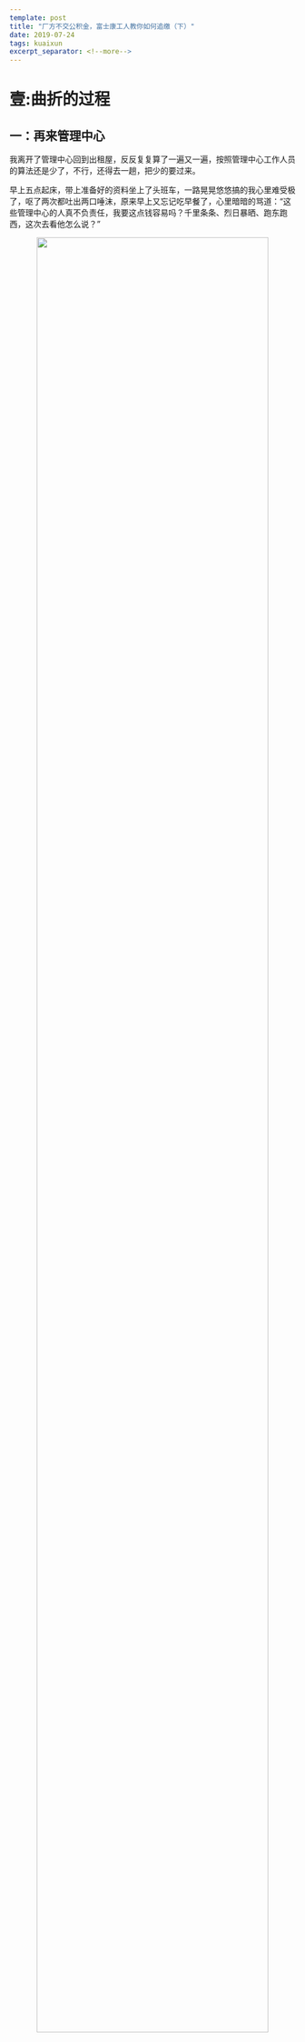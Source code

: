 ```yaml
---
template: post
title: "厂方不交公积金，富士康工人教你如何追缴（下）"
date: 2019-07-24
tags: kuaixun
excerpt_separator: <!--more-->
---
```


# 壹:曲折的过程

## 一：再来管理中心

我离开了管理中心回到出租屋，反反复复算了一遍又一遍，按照管理中心工作人员的算法还是少了，不行，还得去一趟，把少的要过来。

早上五点起床，带上准备好的资料坐上了头班车，一路晃晃悠悠搞的我心里难受极了，呕了两次都吐出两口唾沫，原来早上又忘记吃早餐了，心里暗暗的骂道：“这些管理中心的人真不负责任，我要这点钱容易吗？千里条条、烈日暴晒、跑东跑西，这次去看他怎么说？”

<div style="text-align:center"><img src="/images/072401.webp" width="90%"><br></div><br>

下车直行到第一个红绿灯右转过马路在直行三百米就到了，虽然还没开门，门口已经站了很多人，早上的太阳照在地面，很多人都躲进了树荫下或者旁边的取款机里，地面上整齐的摆着各自的随身物品，像站队一样一个接一个的摆开，一直延伸到马路的最边缘。

我一看手机才八点，我前面已经四五十号人。八点四十分，一个身穿制服的保安站在门口指挥：“大家站好队，我要发号了……”

话音刚落，所有人都从四面八方走了过来，站在自己放东西的位置，队伍呈七型，从门口排到马路边又右拐到侧面马路边，我一看自己已经是在队伍的前面，往后看已经看不到尾，那阵势好像要像前线打仗一样，唯一不同的是士兵的手里拿着枪，而我们的手里都提着厚厚的资料。

保安手里拿着厚厚的一摞号，从前到后挨个的发，队伍站的太挤，我从队里侧出半个身子，扭头看看有年轻人、中年人、老年人，他们的脸上都流着汗，衣服都被汗水踏湿了……

<div style="text-align:center"><img src="/images/072402.webp" width="90%"><br></div><br>

**看到这里，就想到了我们底层劳动人民的不容易。我们背井离乡，来到繁荣的大城市，为了维持生活，就必须做着超负荷的工作，我们铸造了整个深圳的繁华，最终却一无所有。正因为生活的压力将我们压得喘不过气，所以为了本就属于我们的一点利益，我们也必须奋力去争取，以缓解压在身上的重担。**

<div style="text-align:center"><img src="/images/072403.webp" width="90%"><br></div><br>

## 二：再次追回一千多

保安刚发完号门就开了，队伍已经散开，所有人冲进了二楼，那通往二楼的楼梯上根本看不到楼顶凳，你推我挤的上了二楼。大厅很凉爽，几个空调开着，我这次没有坐等叫号，直接走到窗口问：“你好，我这次来是昨天递交了资料，回去后发现你们少算了，这是我的资料你在给我算一次。”

工作人员抬头看了我一眼，不耐烦的说：“你到旁边窗口等下，我叫主管处理。”

我刚坐下他指的位置，一个身穿白衬衣的中年男人走了过来：“你这个哪里算错了？我看看。”

他接过资料，又开始不断的敲着键盘……过去二十多分钟后：“美女，我算了一下是少算了三百多，我给你马上加上。”

说完他拿着铅笔划掉了原来的数额，把少的部分用铅笔写上，还不在乎的说：“就这几百块至于跑一趟吗？”

我生气的看看他说：“公司欠我的，少一分我都会要过来。”

回家后去餐馆吃饭时遇到以前富士康的同事，一边吃饭一边聊起了这个追缴住房公积金这个事，原来他的已经追缴到账了。更让他气愤的是没有预算的追的多？我问他什么原因？

**1：同事从07年进富士康的，可住房公积金管理中心是从10年12月开始追缴。可法律并没有这样规定；**

**2：我们打的工资流水都是扣过社保、住房公积金、吃饭、住宿和地税，这些加起来也有一千多，管理中心按工资流水算，这样一算每个月都少一点钱；**

**3：地税清单预约到龙华这边都没打印出工资总额，不显示工资总额只能按银行流水算，这样一来我们就亏了；**

**4：其实管理中心完全可以让富士康提供我们的工资证明，可他们不这么做，故意让你跑来跑去，显麻烦就自己放弃。**

听了他的话我终于明白钱少在什么地方。**这里也特别提醒大家，大家记得收齐你工资卡的银行流水，你的社保缴费记录，和你的个人所得税缴费记录。因为一般公积金管理局会把这三项加起来来算出你的月平均工资。要不然就会吃亏了。**

第二天，我去了观澜泗黎路那个地税局打印地税清单，要他打出显示工资总额那种，可只能从14年开始有，以前的没保存打不出来。老天爷似乎也在跟我做对，在回来的路上突发大雨把我淋成落汤鸡，在雨中我大声的说：“不要阻挠我追缴，对于这次追缴我是认真的。”

<div style="text-align:center"><img src="/images/072404.webp" width="90%"><br></div><br>

又是崭新的一天，我带上打印好的资料第三次踏进宝安住房公积金的大门，这次遇到了在富士康工作二十年的坐办公室的，他说办公室所有人都轮流过来追缴了，只要递交资料钱三个月都到账了，同他一起来的有四个人，在等待叫号区也有好几个穿着富士康工衣的工友，看样子是在职的。

我顾不上与他们聊天，补交资料后，庆幸的是又多追回一千多块钱，看着那回执单上七千多块钱的追缴金额，那一刻别提心里有多美，那感受真的用文字无法形容的。

我们工人只有靠自己去争取，才能拿回本来就属于我们的权益。

<div style="text-align:center"><img src="/images/072405.webp" width="90%"><br></div><br>

# 贰:厂方肆意妄为的原因

## 一：新的斗争

随着越来越多人追缴成功，这个消息就在深圳扩散出去了，越来越多人加入了追缴的队伍中了。人数多了，单个的追缴逐渐给集体性的追缴代替了。

一位富士康工友给富士康工会写了追缴住房公积金的信，可好几个月过去了，工会没有任何回复。于是这位工友就将这件事曝光在网上，发了微博。因为大家有着共同利益，没过多久，微博上就有二十多号人给富士康发起联名信索要追回住房公积金，可富士康还是理都不理。

毕竟这可不是一笔小数目，几年积累下来可是有上万：

**根据《住房公积金管理条例》第十八条：职工和单位住房公积金的缴存比例均不得低于职工上一年度月平均工资的5％。**

职工一般从参加工作的第二月起就要缴存公积金了：

**《住房公积金管理条例》第十七条：新参加工作的职工从参加工作的第二个月开始缴存住房公积金，月缴存额为职工本人当月工资乘以职工住房公积金缴存比例。单位新调入的职工从调入单位发放工资之日起缴存住房公积金，月缴存额为职工本人当月工资乘以职工住房公积金缴存比例。**

在得知我追缴成功后，一个很久没联系的朋友突然打电话过来。

“婷婷，听说你的住房公积金追到了，是真的吗？我递交资料已经快一年了，怎么没动静？我不知道该怎么办？你能帮我问问吗？”

我听后二话没说就打通管理中心的电话，选择了人工台：“你好，我一朋友递交资料快一年了，怎么没有一点动静，我想让你查查是怎么回事？”

“你朋友的事情自己不会问呀？你管那么多事干嘛？人家又没给你钱，你自己追缴到就行了……”

几句冷严冷语把我怼了回来，说完电话就挂了。我搞的莫名其妙，这世界怎么了？难道在这些人眼中工友朋友之间相互帮一下忙就是没事找事，多管闲事吗？

<div style="text-align:center"><img src="/images/072406.webp" width="90%"><br></div><br>

** 二：角决

那天刚好调休，发微博的那位工友正好也说今天要集体来追缴，我和我朋友决定与他们一起去，毕竟人多力量大。

就这样，我们十多号人，一起来到了公积金管理中心。走进管理中心的大厅，我走到二号窗口说要见他们领导，有些事想了解一下。那女的回复说让我们先隔壁凳子坐一下，他马上去叫。我们坐上那风了快一个小时，看到的只是晃来晃去的人，填资料、交资料、等待办理的工友，我这急脾气一下子上来了。

“吆，这领导架子挺大的，我们在这等了半个小时了怎么吓得不敢来见我了？”

由于我的嗓门大，工作人员赶紧跑过来：“美女，再等等，领导马上来。”

 说着给我递杯水，我只好坐下，喝点水压压心中的浓火。

<div style="text-align:center"><img src="/images/072407.webp" width="90%"><br></div><br>

“你好，是你们找我吗？刚有个会，来晚了不好意思。我是这的主管，这是部长。”

“你好，我就是个工人，对于富士康违法占有我们的住房公积金，你们做为直属人民政府的事业单位，要督促他们尽快合法化。”

旁边的工友听到了我的对话，都围了上来，都想听听眼前这个高层领导怎么回应这件事。**旁边的工友还打开手机拍视频。这举动却惊晃了那主管，急忙冲上前制止。**

“这个不能拍，我们还是去办公室谈吧。”

“为什么要去办公室呀？在这谈挺好的，正好让大家都听听原因。”

那主管说话了：“这是程序，来找我了，我们欢迎，不能违背程序。”旁边的部长也符合到。

“你看在这这样耗不是浪费你自己的时间吗？大厅是办理业务的地方，在这谈会影响到别人。”

我们拗了一会，实在拗不过他们，只好跟着他俩进了隔壁的房间。当打开房门那一刻我愣住了，桌子上，地面上那一摞摞资料把这房间堆的满满的，那一摞摞的高度大概有一人那么高，我数了一下地面上放有七八十行，桌子上一摞摞已经看不到桌子的形状和颜色，桌子旁刚好放了三个凳子。

部长指着那些资料说：“你看看，这都是已经追缴到的处理好的资料，如今我们天天工作到深夜，周六日都上班。像富士康我们已经去了四次了。”

我接过话茬说：“是啊，公司不但偷了我的钱，还耍了你们，如果公司要合法化了你们还会这么累吗？这要好好的想想办法。”

部长一坐那，那主管似乎都没什么发言权。“好，我们会想办法的。我知道你们来一趟也不容易，你们有什么疑问就说吧。”

我顿时心里一肚子话在此时此刻倒了出来。

** “第一：请问部长，当遇到问题时是不是先解决根本的问题？既然有人追缴到了，这代表你们和工厂老板都承认违法，有义务督促让工厂合法化。**

**第二：为什么你们这追缴是从2010年12月追起，法律上没有这样规定呀？**

**第三：我申请追缴管理中心完全可以让富士康提供工资总额的证明，为什么不这么做？**

**第四：我们身为中华人民共和国公民，我们要守法，我国一再强调中国是一个法制社会，我相信你也是赞同的吧！如果一个政府官员带头看着违法工厂不去制止，那我们的社会能合协吗？”**

部长坐在那里，低着头一字一句的听完了我的每一句话。

**“你说的确实也是实实在在的问题。**

**我首先回复你第一个问题，关于工厂我们也去过四次了，也提出让工厂合法化，可他们不听，我们也没办法？我们毕竟是监督的一个部门，没有多大权利。**

**第二个问题住房公积金管理条例上明确的写出本办法自2010年12起”开始执行，我们也是按规章办事。**

**第三个问题这问题我们也提了，公司不配合，我们该做的也都做了。**

**第四个问题肯定赞同了，我们也在努力。”**

旁边的工友听完后也发了言：

**“部长我听了你的解释就有一点搞不明白？国法称为母法，地方法称为子法，当母法和子法相冲突时，以母法为主。顾此母法比子法大。**

**你刚刚说的本办法自2010年12月执行，上面也没有指出追缴从这个时候开始呀？**

**还有那个地税清单扣的基数完全可以推算出我的全额工资呀，如果只交这个材料我们既可以追缴到少的那部分，你们也省事不用又是申核工资流水和社保清单，对你们和我们都省去了很多的时间和精力。”**

**“小刘，把他提的见意记一下，我们会向上级汇报，说不定真可行。这样把对于你刚刚说的对追缴的时间有疑问，你把地址留下，我问过我的领导后会写信回复你。”**

看到他们表态了，我们就离开了那里。这次来的目的其实主要是对住房公积金管理中心施压，因为他们有督促厂方的义务，可以看的出部长一直在推诿，与富士康一起打太极，将问题都推给对方，我们的投诉是将压力直接对准他们。

**根据《深圳市住房公积金管理暂行办法》第四十四条：对违反本办法的行为，公积金中心或者有关部门查处后，公积金中心应当将有关单位或者个人的违规信息录入住房公积金监管档案或者系统，并将其作为重点督查对象。**

没过多久，迫于我们给的压力，管理中心真的按那工友提的跟局地税推算办理。

由于追缴的人越来越多，各行各业都纷纷去追缴，管理中心采取了线上预约的方式，据说那号从年前排到年后了，还有很多人排不上队。很多工友拍手称赞，都说管理中心办了件大快民心的好事。

**可让人万万没想到的是，管理中心要的资料又变了，现在追缴需要带上劳动合同或者厂牌和工作证明，这可难倒了百分之九十的工友，看着公司欠自己的钱无法讨要。**

**你拿以前的工资流水、社保清单和地税清单管理中心不受理，他们声称要么拿劳动合同，要么要工资证明（并要求盖章），要么交出厂牌，这些苛刻的要求把工友推出门外。**

<div style="text-align:center"><img src="/images/072408.webp" width="90%"><br></div><br>


## 三：工人只能靠自己

回想这次追缴公积金，有上夜班一脸憔悴的工友一下班就赶去递交资料，等办完还要赶回去继续上夜班；有很多工友为了能拿到靠前的号睡在管理中心门口。这一切又是什么原因造成的呢？这是我们值得深思的问题。

从直观来看，很多工友没有追缴成功原因有几点：

**1：已经离职的工友在离职时厂牌已被公司收了，关于合同很少人会保留；**

**2：在职员工也有很多合同丢失，也有的想办法去人事开在职证明，可拿到管理中心那的人还是不认可，说非要法人的章，天呀！关于富士康法人三天两头换，上那去找他；**

**3：在职员工还有顾虑如果去追缴害怕公司给自己天天穿小鞋，其实他们的这种想法是正常的也是多余的，富士康已经有一大堆人去追缴了，办公室的工作人员都轮流去交资料，富士康不会那么傻吧！顾着给所有人穿小鞋，我想他们也没有那么多鞋吧！**

但是背后其实有着更深层次的原因，我们或者可以从全国总工会官方微信发布的一篇文章可以看出端倪。

7月16号，全国总工会发布了一篇文章：“7月1日起，社保公积金变了！自愿放弃缴纳社保，可以吗？”

<div style="text-align:center"><img src="/images/072409.webp" width="90%"><br></div><br>

**这篇文章强调：公积金是企业可选择性的为员工缴纳**

<div style="text-align:center"><img src="/images/072410.webp" width="90%"><br></div><br>

我们来看看法律怎么说的：

**根据《住房公积金管理条例》第二十条：单位应当按时、足额缴存住房公积金，不得逾期缴存或少缴。**

**《关于修改<住房公积金管理条例>的决定》（国务院令第350号）条例第二条第二款规定：“住房公积金，是指国家机关、国有企业、城镇集体企业、外商投资企业、城镇私营企业及其他城镇企业、事业单位、民办非企业单位、社会团体（以下统称单位）及其在职职工缴存的长期住房储金。”**

**《国务院住房公积金管理条例》第十四条规定：新设立的单位应当自设立之日起30日内到住房公积金管理中心办理住房公积金缴存登记，并自登记之日起20日内持住房公积金管理中心的审核文件，到受委托银行为本单位职工办理住房公积金账户设立手续。**

现在大家知道了，**连全国总工会都公然违背法律站在厂方的立场说话，帮助厂方欺骗工人，怪不得厂方那么嚣张，怪不得住房公积金管理中心想尽一切办法阻拦工人了。**

我们可以看到，有关部门套路在变，厂方套路在变，他们联合起来让工人追缴变得越来越困难。

我们工人，只有靠我们自己才能拿回属于我们的权益。大家平时就要注意收集证据和保留各种材料，这样才能将主动权抓在我们自己手里。大家不要怕资本家，因为我们每一次斗争都增加了他们打理关系都会增加他们的成本，让资本家的得不偿失，这也是换种方式增加我们的收入。

**正因为工人学会了用法律武器来捍卫自己的权益，所以最近几年公积金相关政策经常改动，故意挡住工人追缴的道路，增加工人追缴的难度。这是政治强有力的推动导致的，这也反应了法律的阶级性。**

**我们需要学习法律，又要看到它的局限性，在斗争中需要见招拆招，团结更多的工友，才能立于不败之地！**

<div style="text-align:center"><img src="/images/072411.webp" width="90%"><br></div><br>

